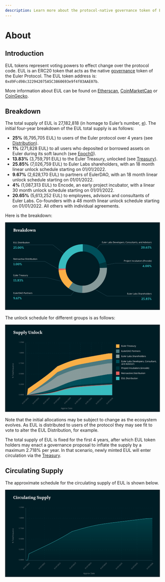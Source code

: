 ```yaml
---
description: Learn more about the protocol-native governance token of Euler
---
```


# About

## Introduction

EUL tokens represent voting powers to effect change over the protocol code. EUL is an ERC20 token that acts as the native [governance](broken-reference/) token of the Euler Protocol. The EUL token address is: `0xd9Fcd98c322942075A5C3860693e9f4f03AAE07b`.

More information about EUL can be found on [Etherscan](https://etherscan.io/token/0xd9fcd98c322942075a5c3860693e9f4f03aae07b), [CoinMarketCap](https://coinmarketcap.com/currencies/euler-finance/) or [CoinGecko](https://www.coingecko.com/en/coins/euler).

## Breakdown

The total supply of EUL is 27,182,818 (in homage to Euler’s number, [e](https://en.wikipedia.org/wiki/E\_\(mathematical\_constant\))). The initial four-year breakdown of the EUL total supply is as follows:

* **25%** (6,795,705 EUL) to users of the Euler protocol over 4 years (see [Distribution](distribution.md)).&#x20;
* **1%** (271,828 EUL) to all users who deposited or borrowed assets on Euler during its soft launch (see [Epoch0](distribution-1.md#epoch-0)).
* **13.83%** (3,759,791 EUL) to the Euler Treasury, unlocked (see [Treasury](../euler-governance/treasury.md)).
* **25.85%** (7,026,759 EUL) to Euler Labs shareholders, with an 18 month linear unlock schedule starting on 01/01/2022.
* **9.67%** (2,628,170 EUL) to partners of EulerDAO, with an 18 month linear unlock schedule starting on 01/01/2022.
* **4%** (1,087,313 EUL) to Encode, an early project incubator, with a linear 30 month unlock schedule starting on 01/01/2022.
* **20.65%** (5,613,252 EUL) to employees, advisors and consultants of Euler Labs. Co-founders with a 48 month linear unlock schedule starting on 01/01/2022. All others with individual agreements.

Here is the breakdown:

![](<../.gitbook/assets/image (3).png>)

The unlock schedule for different groups is as follows:

![](<../.gitbook/assets/image (5).png>)

Note that the initial allocations may be subject to change as the ecosystem evolves. As EUL is distributed to users of the protocol they may see fit to vote to alter the EUL Distribution, for example.

The total supply of EUL is fixed for the first 4 years, after which EUL token holders may enact a governance proposal to inflate the supply by a maximum 2.718% per year. In that scenario, newly minted EUL will enter circulation via the [Treasury](../euler-governance/treasury.md).

## Circulating Supply

The approximate schedule for the circulating supply of EUL is shown below.

![](../.gitbook/assets/image.png)

##
